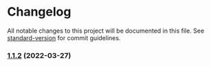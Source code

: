 # Changelog

All notable changes to this project will be documented in this file. See [standard-version](https://github.com/conventional-changelog/standard-version) for commit guidelines.

### [1.1.2](https://github.com/wzf1997/fly/compare/v1.1.1...v1.1.2) (2022-03-27)
